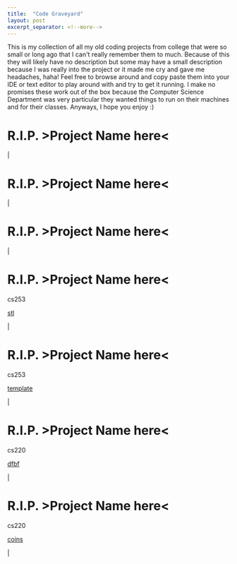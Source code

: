 ```yaml
---
title:  "Code Graveyard"
layout: post
excerpt_separator: <!--more-->
---
```


This is my collection of all my old coding projects from college that were so small or long ago that I can't really remember them to much. Because of this they will likely have no description but some may have a small description because I was really into the project or it made me cry and gave me headaches, haha! Feel free to browse around and copy paste them into your IDE or text editor to play around with and try to get it running. I make no promises these work out of the box because the Computer Science Department was very particular they wanted things to run on their machines and for their classes. Anyways, I hope you enjoy :)
<!--more-->
R.I.P. >Project Name here<
==========================


|

R.I.P. >Project Name here<
==========================


|

R.I.P. >Project Name here<
==========================


|

R.I.P. >Project Name here<
==========================
cs253

[stl](/graveyard/stl)

|

R.I.P. >Project Name here<
==========================
cs253

[template](/graveyard/template)

|

R.I.P. >Project Name here<
==========================
cs220

[dfbf](/graveyard/dfbf)

|

R.I.P. >Project Name here<
==========================
cs220

[coins](/graveyard/coins)

|

